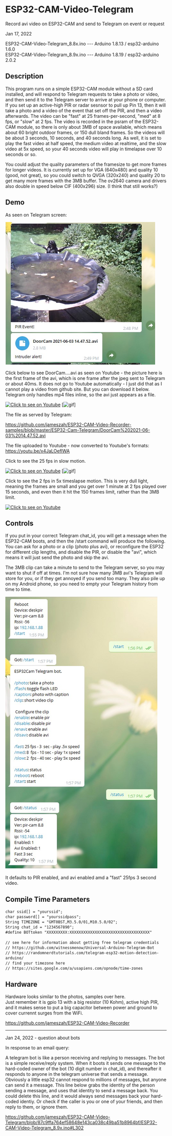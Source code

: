 # ESP32-CAM-Video-Telegram
Record avi video on ESP32-CAM and send to Telegram on event or request

Jan 17, 2022  
  
ESP32-CAM-Video-Telegram_8.8x.ino --- Arduino 1.8.13 / esp32-arduino 1.6.0  
ESP32-CAM-Video-Telegram_8.9x.ino --- Arduino 1.8.19 / esp32-arduino 2.0.2    


<h2> Description </h2>

This program runs on a simple ESP32-CAM module without a SD card installed, and will respond to Telegram requests to take a photo or video, and then send it to the Telegram server to arrive at your phone or computer.  If you set up an active-high PIR or radar sesnsor to pull up Pin 13, then it will take a photo and a video of the event that set off the PIR, and then a video afterwards.  The video can be "fast" at 25 frames-per-second, "med" at 8 fps, or "slow" at 2 fps.  The video is recorded in the psram of the ESP32-CAM module, so there is only about 3MB of space available, which means about 60 bright outdoor frames, or 150 dull bland frames.  So the videos will be about 3 seconds, 10 seconds, and 40 seconds long.  As well, it is set to play the fast video at half speed, the medium video at realtime, and the slow video at 5x speed, so your 40 seconds video will play in timelapse over 10 seconds or so.  

You could adjust the quality parameters of the framesize to get more frames for longer videos.  It is currently set up for VGA (640x480) and quality 10 (good, not great), so you could switch to QVGA (320x240) and quality 20 to get many more frames with the 3MB buffer.  The ov2640 camera and drivers also double in speed below CIF (400x296) size.  (I think that still works?)

<h2> Demo </h2>

As seen on Telegram screen: <br>

<img src="./magpie.jpg">

Click below to see DoorCam....avi as seen on Youtube - the picture here is the first frame of the avi, which is one frame after the jpeg sent to Telegram or about 40ms.  It does not go to Youtube automatically - I just did that as I cannot play a video from github site.  But you can download it below.  Telegram only handles mp4 files inline, so the avi just appears as a file.

[![Click to see on Youtube](http://img.youtube.com/vi/x4JaLOefIWA/hqdefault.jpg)](http://www.youtube.com/watch?v=x4JaLOefIWA "Magpie from Youtube")
[![gif](https://media.giphy.com/media/Cm9930ondKHQihs1Zi/giphy.gif)]

The file as served by Telegram:<br>

https://github.com/jameszah/ESP32-CAM-Video-Recorder-samples/blob/master/ESP32-Cam-Telegram/DoorCam%202021-06-03%2014.47.52.avi
  
The file uploaded to Youtube - now converted to Youtube's formats:  
https://youtu.be/x4JaLOefIWA

Click to see the 25 fps in slow motion.<br>

[![Click to see on Youtube](http://img.youtube.com/vi/KBXaL-kRRFI/hqdefault.jpg)](http://www.youtube.com/watch?v=KBXaL-kRRFI "Robin from Youtube")
[![gif](https://media.giphy.com/media/xbRQQ1TvP1jWQHC2JV/giphy.gif)]

Click to see the 2 fps in 5x timeslapse motion.  This is very dull light, meaning the frames are small and you get over 1 minute at 2 fps played over 15 seconds, and even then it hit the 150 frames limit, rather than the 3MB limit.<br>

[![Click to see on Youtube](http://img.youtube.com/vi/Y0s_3u5maDU/hqdefault.jpg)](http://www.youtube.com/watch?v=Y0s_3u5maDU "Dull Timelapse")


<h2> Controls </h2>


If you put in your correct Telegram chat_id, you will get a message when the ESP32-CAM boots, and then the /start command will produce the following.  
You can ask for a photo or a clip (photo plus avi), or reconfigure the ESP32 for different clip lengths, and disable the PIR, or disable the "avi", which means it will just send the photo and skip the avi.

The 3MB clip can take a minute to send to the Telegram server, so you may want to shut if off at times.  I'm not sure how many 3MB avi's Telegram will store for you, or if they get annoyed if you send too many.  They also pile up on my Android phone, so you need to empty your Telegram history from time to time.

<img src="./telegram.jpg">

It defaults to PIR enabled, and avi enabled amd a "fast" 25fps 3 second video.

<h2> Compile Time Parameters </h2>

```
char ssid[] = "yourssid";         
char password[] = "yourssidpass"; 
String TIMEZONE = "GMT0BST,M3.5.0/01,M10.5.0/02";  
String chat_id = "1234567890";
#define BOTtoken "XXXXXXXXX:XXXXXXXXXXXXXXXXXXXXXXXXXXXXXXXXXXX" 

// see here for information about getting free telegram credentials
// https://github.com/witnessmenow/Universal-Arduino-Telegram-Bot
// https://randomnerdtutorials.com/telegram-esp32-motion-detection-arduino/
// find your timezone here 
// https://sites.google.com/a/usapiens.com/opnode/time-zones  
```

<h2> Hardware </h2>

Hardware looks similar to the photos, samples over here.  
Just remember it is gpio 13 with a big resistor (10 Kohm), active high PIR, and it makes sense to put a big capacitor between power and ground to cover currennt surges from the WiFi.

https://github.com/jameszah/ESP32-CAM-Video-Recorder

---

Jan 24, 2022 - question about bots

In response to an email query:  

A telegram bot is like a person receiving and replying to messages.  The bot is a simple receive/reply system.  When it boots it sends one message to the hard-coded owner of the bot (10 digit number in chat_id), and thereafter it responds to anyone in the telegram universe that sends a message.  Obviously a little esp32 cannot respond to millions of messages, but anyone can send it a message.  This line below grabs the identity of the person sending a message, and uses that identity to send a message back.  You could delete this line, and it would always send messages back your hard-coded identiy.  Or check if the caller is you or one of your friends, and then reply to them, or ignore them.

https://github.com/jameszah/ESP32-CAM-Video-Telegram/blob/87c9ffa764ef58648e143ca038c49ba51b8964bf/ESP32-CAM-Video-Telegram_8.9x.ino#L302


